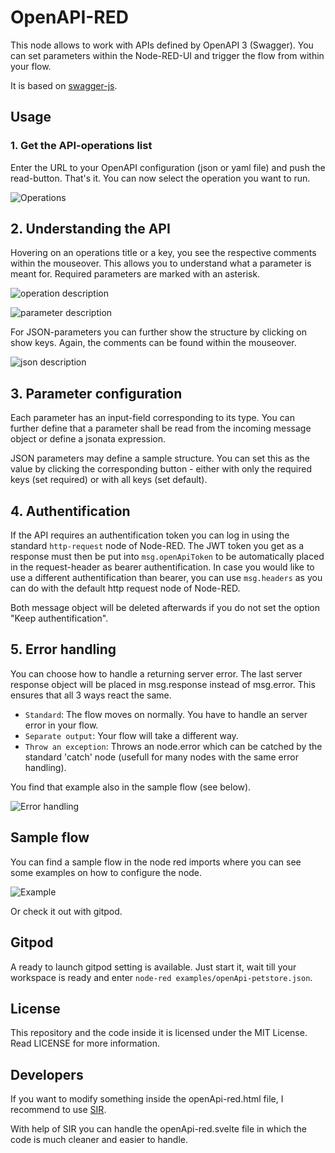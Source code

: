 # OpenAPI-RED

This node allows to work with APIs defined by OpenAPI 3 (Swagger). You can set parameters within the Node-RED-UI and trigger the flow from within your flow.

It is based on [swagger-js](https://github.com/swagger-api/swagger-js).

## Usage

### 1. Get the API-operations list
Enter the URL to your OpenAPI configuration (json or yaml file) and push the read-button. That's it. You can now select the operation you want to run.

![Operations](https://gitlab.com/2WeltenChris/openapi-red/raw/master/examples/operations.png?raw=true "Operations")

## 2. Understanding the API

Hovering on an operations title or a key, you see the respective comments within the mouseover. This allows you to understand what a parameter is meant for. Required parameters are marked with an asterisk.

![operation description](https://gitlab.com/2WeltenChris/openapi-red/raw/master/examples/operation_description.png?raw=true "Operation description")


![parameter description](https://gitlab.com/2WeltenChris/openapi-red/raw/master/examples/parameter_description.png?raw=true "Parameter description")

For JSON-parameters you can further show the structure by clicking on show keys. Again, the comments can be found within the mouseover.

![json description](https://gitlab.com/2WeltenChris/openapi-red/raw/master/examples/json_description.png?raw=true "Json description")

## 3. Parameter configuration

Each parameter has an input-field corresponding to its type. You can further define that a parameter shall be read from the incoming message object or define a jsonata expression.

JSON parameters may define a sample structure. You can set this as the value by clicking the corresponding button - either with only the required keys (set required) or with all keys (set default).

## 4. Authentification

If the API requires an authentification token you can log in using the standard `http-request` node of Node-RED. The JWT token you get as a response must then be put into `msg.openApiToken` to be automatically placed in the request-header as bearer authentification.
In case you would like to use a different authentification than bearer, you can use `msg.headers` as you can do with the default http request node of Node-RED.

Both message object will be deleted afterwards if you do not set the option "Keep authentification".

## 5. Error handling

You can choose how to handle a returning server error. The last server response object will be placed in msg.response instead of msg.error. This ensures that all 3 ways react the same.

* `Standard`: The flow moves on normally. You have to handle an server error in your flow.
* `Separate output`: Your flow will take a different way.
* `Throw an exception`: Throws an node.error which can be catched by the standard 'catch' node (usefull for many nodes with the same error handling).

You find that example also in the sample flow (see below).

![Error handling](https://gitlab.com/2WeltenChris/openapi-red/raw/master/examples/error_handling.png?raw=true "Error handling")

## Sample flow

You can find a sample flow in the node red imports where you can see some examples on how to configure the node.

![Example](https://gitlab.com/2WeltenChris/openapi-red/raw/master/examples/examples.png?raw=true "Example Node")

Or check it out with gitpod.

## Gitpod

A ready to launch gitpod setting is available. Just start it, wait till your workspace is ready and enter `node-red examples/openApi-petstore.json`.


## License
This repository and the code inside it is licensed under the MIT License. Read LICENSE for more information.

## Developers

If you want to modify something inside the openApi-red.html file, I recommend to use [SIR](https://gitlab.com/2WeltenChris/svelte-integration-red).

With help of SIR you can handle the openApi-red.svelte file in which the code is much cleaner and easier to handle.
